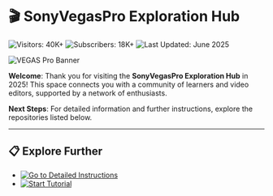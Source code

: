 # 🎬 SonyVegasPro Exploration Hub  

![Visitors: 40K+](https://img.shields.io/badge/Visitors-40K+-ff9f43)  ![Subscribers: 18K+](https://img.shields.io/badge/Subscribers-18K+-6ab04c)  ![Last Updated: June 2025](https://img.shields.io/badge/Last_Updated-June_2025-3498db)

![VEGAS Pro Banner](https://camo.githubusercontent.com/12d8f55a9ee265a586c932ddb83062a2b4be8e13ef9488f863a8c17a04b04b7f/68747470733a2f2f7468696e67736f6e6c696e65736974652e776f726470726573732e636f6d2f77702d636f6e74656e742f75706c6f6164732f323031362f30382f736f6e792d76656761732d312d373638783433322e6a7067)

**Welcome**: Thank you for visiting the **SonyVegasPro Exploration Hub** in 2025! This space connects you with a community of learners and video editors, supported by a network of enthusiasts.

**Next Steps**: For detailed information and further instructions, explore the repositories listed below.

---

## 📋 Explore Further  

- [![Go to Detailed Instructions](https://img.shields.io/badge/Go_to_Detailed_Instructions-NOW-blueviolet)](https://github.com/SonyVegasProVideoEditing/.github)  
- [![Start Tutorial](https://img.shields.io/badge/Start_Tutorial-NOW-blueviolet)](https://github.com/SonyVegasProVideoEditing/.github)  
